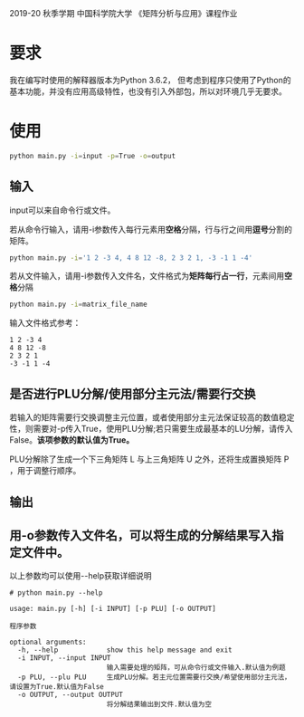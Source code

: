 2019-20 秋季学期 中国科学院大学 《矩阵分析与应用》课程作业
# 要求
我在编写时使用的解释器版本为Python 3.6.2， 但考虑到程序只使用了Python的基本功能，并没有应用高级特性，也没有引入外部包，所以对环境几乎无要求。 
# 使用
```bash
python main.py -i=input -p=True -o=output
```
## 输入
input可以来自命令行或文件。

若从命令行输入，请用-i参数传入每行元素用**空格**分隔，行与行之间用**逗号**分割的矩阵。
```bash
python main.py -i='1 2 -3 4, 4 8 12 -8, 2 3 2 1, -3 -1 1 -4'
```
若从文件输入，请用-i参数传入文件名，文件格式为**矩阵每行占一行**，元素间用**空格**分隔
```bash
python main.py -i=matrix_file_name
```
输入文件格式参考：
```
1 2 -3 4
4 8 12 -8
2 3 2 1
-3 -1 1 -4
```
## 是否进行PLU分解/使用部分主元法/需要行交换
若输入的矩阵需要行交换调整主元位置，或者使用部分主元法保证较高的数值稳定性，则需要对-p传入True，使用PLU分解;若只需要生成最基本的LU分解，请传入False。**该项参数的默认值为True。**

PLU分解除了生成一个下三角矩阵 L 与上三角矩阵 U 之外，还将生成置换矩阵 P ，用于调整行顺序。 
## 输出
用-o参数传入文件名，可以将生成的分解结果写入指定文件中。
---
以上参数均可以使用--help获取详细说明
```
# python main.py --help

usage: main.py [-h] [-i INPUT] [-p PLU] [-o OUTPUT]

程序参数

optional arguments:
  -h, --help            show this help message and exit
  -i INPUT, --input INPUT
                        输入需要处理的矩阵，可从命令行或文件输入.默认值为例题
  -p PLU, --plu PLU     生成PLU分解。若主元位置需要行交换/希望使用部分主元法，请设置为True.默认值为False
  -o OUTPUT, --output OUTPUT
                        将分解结果输出到文件.默认值为空

```
